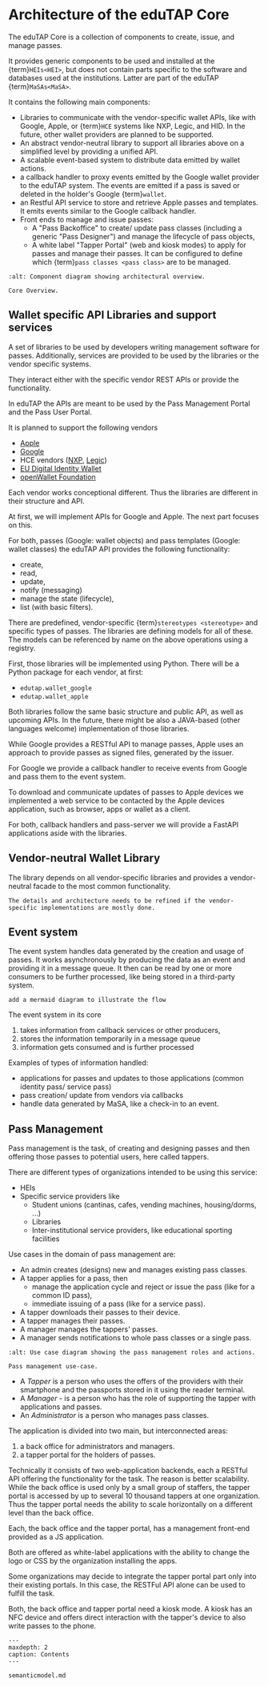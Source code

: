 # Architecture of the eduTAP Core

The eduTAP Core is a collection of components to create, issue, and manage passes.

It provides generic components to be used and installed at the {term}`HEIs<HEI>`, but does not contain parts specific to the software and databases used at the institutions. Latter are part of the eduTAP {term}`MaSAs<MaSA>`.

It contains the following main components:

- Libraries to communicate with the vendor-specific wallet APIs, like with Google, Apple, or {term}`HCE` systems like NXP, Legic, and HID. In the future, other wallet providers are planned to be supported.
- An abstract vendor-neutral library to support all libraries above on a simplified level by providing a unified API.
- A scalable event-based system to distribute data emitted by wallet actions.
- a callback handler to proxy events emitted by the Google wallet provider to the eduTAP system.
  The events are emitted if a pass is saved or deleted in the holder's Google {term}`wallet`.
- an Restful API service to store and retrieve Apple passes and templates. It emits events similar to the Google callback handler.
- Front ends to manage and issue passes:
  - A "Pass Backoffice" to create/ update pass classes (including a generic "Pass Designer") and manage the lifecycle of pass objects,
  - A white label "Tapper Portal" (web and kiosk modes) to apply for passes and manage their passes.
    It can be configured to define which {term}`pass classes <pass class>` are to be managed.


```{figure} uml/core.svg
:alt: Component diagram showing architectural overview.

Core Overview.
```
## Wallet specific API Libraries and support services

A set of libraries to be used by developers writing management software for passes.
Additionally, services are provided to be used by the libraries or the vendor specific systems.

They interact either with the specific vendor REST APIs or provide the functionality.

In eduTAP the APIs are meant to be used by the Pass Management Portal and the Pass User Portal.

It is planned to support the following vendors

- [Apple](https://www.apple.com/wallet/)
- [Google](https://wallet.google/)
- HCE vendors ([NXP](https://www.nxp.com/products/rfid-nfc:RFID-NFC), [Legic](https://www.legic.com/partners-services/wallet-program))
- [EU Digital Identity Wallet](https://eudiwalletconsortium.org/)
- [openWallet Foundation](https://openwallet.foundation/)

Each vendor works conceptional different.
Thus the libraries are different in their structure and API.

At first, we will implement APIs for Google and Apple.
The next part focuses on this.

For both, passes (Google: wallet objects) and pass templates (Google: wallet classes) the eduTAP API provides the following functionality:
- create,
- read,
- update,
- notify (messaging)
- manage the state (lifecycle),
- list (with basic filters).

There are predefined, vendor-specific {term}`stereotypes <stereotype>` and specific types of passes.
The libraries are defining models for all of these.
The models can be referenced by name on the above operations using a registry.

First, those libraries will be implemented using Python.
There will be a Python package for each vendor, at first:

- `edutap.wallet_google`
- `edutap.wallet_apple`

Both libraries follow the same basic structure and public API, as well as upcoming APIs.
In the future, there might be also a JAVA-based (other languages welcome) implementation of those libraries.

While Google provides a RESTful API to manage passes, Apple uses an approach to provide passes as signed files, generated by the issuer.

For Google we provide a callback handler to receive events from Google and pass them to the event system.

To download and communicate updates of passes to Apple devices we implemented a web service to be contacted by the Apple devices application, such as browser, apps or wallet as a client.

For both, callback handlers and pass-server we will provide a FastAPI applications aside with the libraries.

## Vendor-neutral Wallet Library

The library depends on all vendor-specific libraries and provides a vendor-neutral facade to the most common functionality.

```{todo}
The details and architecture needs to be refined if the vendor-specific implementations are mostly done.
```

## Event system

The event system handles data generated by the creation and usage of passes.
It works asynchronously by producing the data as an event and providing it in a message queue.
It then can be read by one or more consumers to be further processed, like being stored in a third-party system.

```{todo}
add a mermaid diagram to illustrate the flow
```

The event system in its core

1. takes information from callback services or other producers,
1. stores the information temporarily in a message queue
1. information gets consumed and is further processed

Examples of types of information handled:
- applications for passes and updates to those applications (common identity pass/ service pass)
- pass creation/ update from vendors via callbacks
- handle data generated by MaSA, like a check-in to an event.


## Pass Management

Pass management is the task, of creating and designing passes and then offering those passes to potential users, here called tappers.

There are different types of organizations intended to be using this service:
- HEIs
- Specific service providers like
  - Student unions (cantinas, cafes, vending machines, housing/dorms, ...)
  - Libraries
  - Inter-institutional service providers, like educational sporting facilities

Use cases in the domain of pass management are:

- An admin creates (designs) new and manages existing pass classes.
- A tapper applies for a pass, then
  - manage the application cycle and reject or issue the pass (like for a common ID pass),
  - immediate issuing of a pass (like for a service pass).
- A tapper downloads their passes to their device.
- A tapper manages their passes.
- A manager manages the tappers' passes.
- A manager sends notifications to whole pass classes or a single pass.

```{figure} uml/pass-management.png
:alt: Use case diagram showing the pass management roles and actions.

Pass management use-case.

```
- A *Tapper* is a person who uses the offers of the providers with their smartphone and the passports stored in it using the reader terminal.
- A *Manager* - is a person who has the role of supporting the tapper with applications and passes.
- An *Administrator* is a person who manages pass classes.

The application is divided into two main, but interconnected areas:

1. a back office for administrators and managers.
1. a tapper portal for the holders of passes.

Technically it consists of two web-application backends, each a RESTful API offering the functionality for the task.
The reason is better scalability.
While the back office is used only by a small group of staffers, the tapper portal is accessed by up to several 10 thousand tappers at one organization.
Thus the tapper portal needs the ability to scale horizontally on a different level than the back office.

Each, the back office and the tapper portal, has a management front-end provided as a JS application.

Both are offered as white-label applications with the ability to change the logo or CSS by the organization installing the apps.

Some organizations may decide to integrate the tapper portal part only into their existing portals.
In this case, the RESTFul API alone can be used to fulfill the task.

Both, the back office and tapper portal need a kiosk mode.
A kiosk has an NFC device and offers direct interaction with the tapper's device to also write passes to the phone.

```{toctree}
---
maxdepth: 2
caption: Contents
---

semanticmodel.md

```